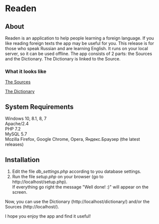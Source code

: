 # Readen

## About
Readen is an application to help people learning a foreign language. If you like reading foreign texts the app may be useful for you.
This release is for those who speak Russian and are learning English. It runs on your local server, so it can be used offline.
The app consists of 2 parts: the Sources and the Dictionary. The Dictionary is linked to the Source.

### What it looks like

[The Sources](http://demo.readen.ru/)

[The Dictionary](http://demo.readen.ru/dictionary/)


## System Requirements
Windows 10, 8.1, 8, 7  
Apache/2.4  
PHP 7.2  
MySQL 5.7  
Mozilla Firefox, Google Chrome, Opera, Яндекс.Браузер (the latest releases)


## Installation
1. Edit the file _db_settings.php_ according to you database settings.
2. Run the file _setup.php_ on your browser (go to http://localhost/setup.php).  
   If everything go right the message "Well done! :)" will appear on the screen.  

Now, you can use the Dictionary (http://localhost/dictionary/) and/or the Sources (http://localhost/).

I hope you enjoy the app and find it useful!
